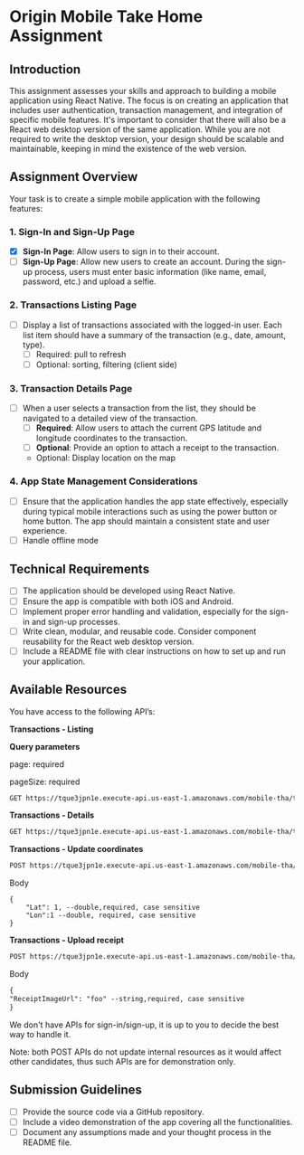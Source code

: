 # Origin Mobile Take Home Assignment

## **Introduction**

This assignment assesses your skills and approach to building a mobile application using React Native. The focus is on creating an application that includes user authentication, transaction management, and integration of specific mobile features. It's important to consider that there will also be a React web desktop version of the same application. While you are not required to write the desktop version, your design should be scalable and maintainable, keeping in mind the existence of the web version.

## **Assignment Overview**

Your task is to create a simple mobile application with the following features:

### **1. Sign-In and Sign-Up Page**

- [x] **Sign-In Page**: Allow users to sign in to their account.
- [ ] **Sign-Up Page**: Allow new users to create an account. During the sign-up process, users must enter basic information (like name, email, password, etc.) and upload a selfie.

### **2. Transactions Listing Page**

- [ ] Display a list of transactions associated with the logged-in user. Each list item should have a summary of the transaction (e.g., date, amount, type).
  - [ ] Required: pull to refresh
  - [ ] Optional: sorting, filtering (client side)

### **3. Transaction Details Page**

- [ ] When a user selects a transaction from the list, they should be navigated to a detailed view of the transaction.
  - [ ] **Required**: Allow users to attach the current GPS latitude and longitude coordinates to the transaction.
  - [ ] **Optional**: Provide an option to attach a receipt to the transaction.
  - Optional: Display location on the map

### **4. App State Management Considerations**

- [ ] Ensure that the application handles the app state effectively, especially during typical mobile interactions such as using the power button or home button. The app should maintain a consistent state and user experience.
- [ ] Handle offline mode

## **Technical Requirements**

- [ ] The application should be developed using React Native.
- [ ] Ensure the app is compatible with both iOS and Android.
- [ ] Implement proper error handling and validation, especially for the sign-in and sign-up processes.
- [ ] Write clean, modular, and reusable code. Consider component reusability for the React web desktop version.
- [ ] Include a README file with clear instructions on how to set up and run your application.

## Available Resources

You have access to the following API’s:

**Transactions - Listing**

**Query parameters**

page: required

pageSize: required

```markdown
GET https://tque3jpn1e.execute-api.us-east-1.amazonaws.com/mobile-tha/transactions?page=?&pageSize=?
```

**Transactions - Details**

```markdown
GET https://tque3jpn1e.execute-api.us-east-1.amazonaws.com/mobile-tha/transactions/{id}
```

**Transactions - Update coordinates**

```markdown
POST https://tque3jpn1e.execute-api.us-east-1.amazonaws.com/mobile-tha/transactions/{id}/coordinates
```

Body

```
{
    "Lat": 1, --double,required, case sensitive
    "Lon":1 --double, required, case sensitive
}
```

**Transactions - Upload receipt**

```markdown
POST https://tque3jpn1e.execute-api.us-east-1.amazonaws.com/mobile-tha/transactions/{id}/receipt
```

Body

```markdown
{
"ReceiptImageUrl": "foo" --string,required, case sensitive
}
```

We don't have APIs for sign-in/sign-up, it is up to you to decide the best way to handle it.

Note: both POST APIs do not update internal resources as it would affect other candidates, thus such APIs are for demonstration only.

## **Submission Guidelines**

- [ ] Provide the source code via a GitHub repository.
- [ ] Include a video demonstration of the app covering all the functionalities.
- [ ] Document any assumptions made and your thought process in the README file.
